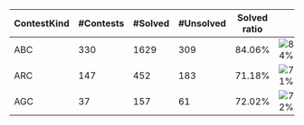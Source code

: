 | ContestKind | #Contests | #Solved | #Unsolved | Solved ratio | |
| - | - | - | - | - | - |
| ABC | 330 | 1629 | 309 | 84.06% | ![84%](https://progress-bar.dev/84?title=Solved) |
| ARC | 147 | 452 | 183 | 71.18% | ![71%](https://progress-bar.dev/71?title=Solved) |
| AGC | 37 | 157 | 61 | 72.02% | ![72%](https://progress-bar.dev/72?title=Solved) |
